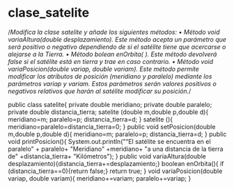 # clase_satelite
/*Modifica la clase satelite y añade los siguientes métodos: 
• Método void variaAltura(double desplazamiento). Este método acepta un parámetro que será positivo o negativo dependiendo de si el satélite tiene que acercarse o alejarse a la Tierra. 
• Método bolean enOrbita( ). Este método devolverá false si el satélite está en tierra y trae en caso contrario. 
• Método void variaPosicion(double variap, double variam). Este método permite modificar los atributos de posición (meridiano y paralelo) mediante los parámetros variap y variam. Estos parámetros serán valores positivos o negativos relativos que harán al satélite modificar su posición.*/

public class satelite{
  private double meridiano;
  private double paralelo;
  private double distancia_tierra;
  satelite (double m,double p,double d){
  meridiano=m;
  paralelo=p;
  distancia_tierra=d;
}
  satelite (){
  meridiano=paralelo=distancia_tierra=0;
  }
  public void setPosicion(double m,double p,double d){
  meridiano=m;
  paralelo=p;
  distancia_tierra=d;
  }
  public void printPosicion(){
  System.out.println("“El satélite se encuentra en el paralelo" +
  paralelo+ "Meridiano" +meridiano+ "a una distancia de la tierra de"
  +distancia_tierra+ "Kilómetros");
  }
  public void variaAltura(double
  desplazamiento){distancia_tierra+=desplazamiento;}
  boolean enOrbita(){
  if (distancia_tierra==0){return false;}
  return true;
  }
  void variaPosicion(double variap, double variam){
  meridiano+=variam;
  paralelo+=variap;
  }
